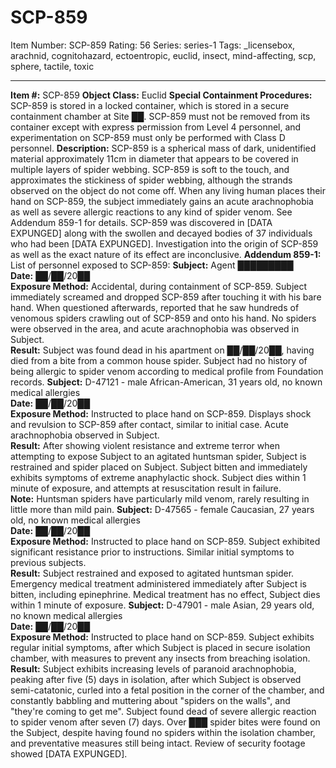 # SCP-859
Item Number: SCP-859
Rating: 56
Series: series-1
Tags: _licensebox, arachnid, cognitohazard, ectoentropic, euclid, insect, mind-affecting, scp, sphere, tactile, toxic

---

**Item #:** SCP-859
**Object Class:** Euclid
**Special Containment Procedures:** SCP-859 is stored in a locked container, which is stored in a secure containment chamber at Site ██. SCP-859 must not be removed from its container except with express permission from Level 4 personnel, and experimentation on SCP-859 must only be performed with Class D personnel.
**Description:** SCP-859 is a spherical mass of dark, unidentified material approximately 11cm in diameter that appears to be covered in multiple layers of spider webbing. SCP-859 is soft to the touch, and approximates the stickiness of spider webbing, although the strands observed on the object do not come off.
When any living human places their hand on SCP-859, the subject immediately gains an acute arachnophobia as well as severe allergic reactions to any kind of spider venom. See Addendum 859-1 for details.
SCP-859 was discovered in [DATA EXPUNGED] along with the swollen and decayed bodies of 37 individuals who had been [DATA EXPUNGED]. Investigation into the origin of SCP-859 as well as the exact nature of its effect are inconclusive.
**Addendum 859-1:**
List of personnel exposed to SCP-859:
**Subject:** Agent █████████  
**Date:** ██/██/20██  
**Exposure Method:** Accidental, during containment of SCP-859. Subject immediately screamed and dropped SCP-859 after touching it with his bare hand. When questioned afterwards, reported that he saw hundreds of venomous spiders crawling out of SCP-859 and onto his hand. No spiders were observed in the area, and acute arachnophobia was observed in Subject.  
**Result:** Subject was found dead in his apartment on ██/██/20██, having died from a bite from a common house spider. Subject had no history of being allergic to spider venom according to medical profile from Foundation records.
**Subject:** D-47121 - male African-American, 31 years old, no known medical allergies  
**Date:** ██/██/20██  
**Exposure Method:** Instructed to place hand on SCP-859. Displays shock and revulsion to SCP-859 after contact, similar to initial case. Acute arachnophobia observed in Subject.  
**Result:** After showing violent resistance and extreme terror when attempting to expose Subject to an agitated huntsman spider, Subject is restrained and spider placed on Subject. Subject bitten and immediately exhibits symptoms of extreme anaphylactic shock. Subject dies within 1 minute of exposure, and attempts at resuscitation result in failure.  
**Note:** Huntsman spiders have particularly mild venom, rarely resulting in little more than mild pain.
**Subject:** D-47565 - female Caucasian, 27 years old, no known medical allergies  
**Date:** ██/██/20██  
**Exposure Method:** Instructed to place hand on SCP-859. Subject exhibited significant resistance prior to instructions. Similar initial symptoms to previous subjects.  
**Result:** Subject restrained and exposed to agitated huntsman spider. Emergency medical treatment administered immediately after Subject is bitten, including epinephrine. Medical treatment has no effect, Subject dies within 1 minute of exposure.
**Subject:** D-47901 - male Asian, 29 years old, no known medical allergies  
**Date:** ██/██/20██  
**Exposure Method:** Instructed to place hand on SCP-859. Subject exhibits regular initial symptoms, after which Subject is placed in secure isolation chamber, with measures to prevent any insects from breaching isolation.  
**Result:** Subject exhibits increasing levels of paranoid arachnophobia, peaking after five (5) days in isolation, after which Subject is observed semi-catatonic, curled into a fetal position in the corner of the chamber, and constantly babbling and muttering about "spiders on the walls", and "they're coming to get me". Subject found dead of severe allergic reaction to spider venom after seven (7) days. Over ███ spider bites were found on the Subject, despite having found no spiders within the isolation chamber, and preventative measures still being intact. Review of security footage showed [DATA EXPUNGED].